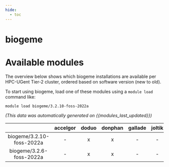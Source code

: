 ```yaml
---
hide:
  - toc
---
```


biogeme
=======

# Available modules


The overview below shows which biogeme installations are available per HPC-UGent Tier-2 cluster, ordered based on software version (new to old).

To start using biogeme, load one of these modules using a `module load` command like:

```shell
module load biogeme/3.2.10-foss-2022a
```

*(This data was automatically generated on {{modules_last_updated}})*  

| |accelgor|doduo|donphan|gallade|joltik|shinx|
| :---: | :---: | :---: | :---: | :---: | :---: | :---: |
|biogeme/3.2.10-foss-2022a|-|x|x|-|-|-|
|biogeme/3.2.6-foss-2022a|-|x|x|-|-|-|
